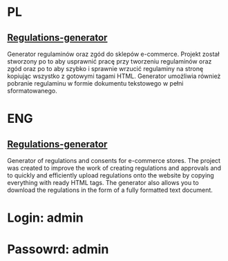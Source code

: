 # PL
## [Regulations-generator](https://generator.filipmackiewicz.pl/)
Generator regulaminów oraz zgód do sklepów e-commerce. Projekt został stworzony po to aby usprawnić pracę przy tworzeniu regulaminów oraz zgód oraz po to aby szybko i sprawnie wrzucić regulaminy na stronę kopiując wszystko z gotowymi tagami HTML. Generator umożliwia również pobranie regulaminu w formie dokumentu tekstowego w pełni sformatowanego.

# ENG
## [Regulations-generator](https://generator.filipmackiewicz.pl/)
Generator of regulations and consents for e-commerce stores. The project was created to improve the work of creating regulations and approvals and to quickly and efficiently upload regulations onto the website by copying everything with ready HTML tags. The generator also allows you to download the regulations in the form of a fully formatted text document.

# Login: admin
# Passowrd: admin

